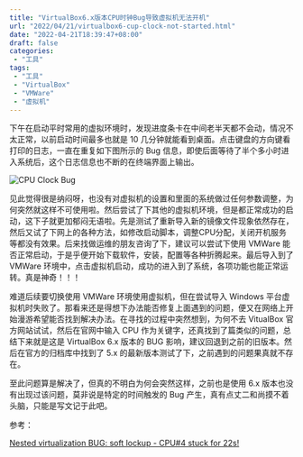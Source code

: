 ```yaml
---
title: "VirtualBox6.x版本CPU时钟Bug导致虚拟机无法开机"
url: "2022/04/21/virtualbox6-cup-clock-not-started.html"
date: "2022-04-21T18:39:47+08:00"
draft: false
categories:
 - "工具"
tags:
 - "工具"
 - "VirtualBox"
 - "VMWare"
 - "虚拟机"
---
```


下午在启动平时常用的虚拟环境时，发现进度条卡在中间老半天都不会动，情况不太正常，以前启动时间最多也就是 10 几分钟就能看到桌面。点击键盘的方向键看打印的日志，一直在重复如下图所示的 Bug 信息，即使后面等待了半个多小时进入系统后，这个日志信息也不断的在终端界面上输出。

<!--more-->

![CPU Clock Bug](//imgs.lisenhui.cn/blog/2022/04-21-virtualbox-startup-failed.png)

见此觉得很是纳闷呀，也没有对虚拟机的设置和里面的系统做过任何参数调整，为何突然就这样不可使用啦。然后尝试了下其他的虚拟机环境，但是都正常成功的启动，这下子就更加郁闷无语啦。先是测试了重新导入新的镜像文件现象依然存在，然后又试了下网上的各种方法，如修改启动脚本，调整CPU分配，关闭开机服务等都没有效果。后来找做运维的朋友咨询了下，建议可以尝试下使用 VMWare 能否正常启动，于是乎便开始下载软件，安装，配置等各种折腾起来。最后导入到了 VMWare 环境中，点击虚拟机启动，成功的进入到了系统，各项功能也能正常运转。真是神奇！！！

难道后续要切换使用 VMWare 环境使用虚拟机，但在尝试导入 Windows 平台虚拟机时失败了。那看来还是得想下办法能否修复上面遇到的问题，便又在网络上开始漫游希望能否找到解决办法。在寻找的过程中突然想到，为何不去 VitualBox 官方网站试试，然后在官网中输入 CPU 作为关键字，还真找到了篇类似的问题，总结下来就是这是 VirtualBox 6.x 版本的 BUG 影响，建议回退到之前的旧版本。然后在官方的归档库中找到了 5.x 的最新版本测试了下，之前遇到的问题果真就不存在。

至此问题算是解决了，但真的不明白为何会突然这样，之前也是使用 6.x 版本也没有出现过该问题，莫非说是特定的时间触发的 Bug 产生，真有点丈二和尚摸不着头脑，只能是写文记于此吧。


参考：

[Nested virtualization BUG: soft lockup - CPU#4 stuck for 22s!](https://www.virtualbox.org/ticket/19561)
